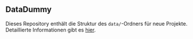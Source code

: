 ## DataDummy

Dieses Repository enthält die Struktur des `data/`-Ordners für neue Projekte. Detaillierte Informationen gibt es [hier](https://github.com/gosign-media/DefaultProjekt).